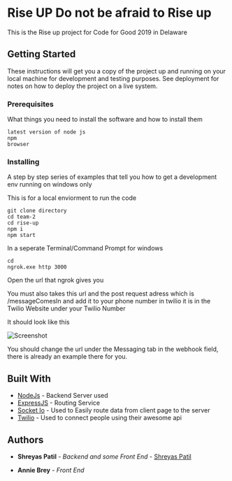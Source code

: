 # Rise UP Do not be afraid to Rise up


This is the Rise up project for Code for Good 2019 in Delaware

## Getting Started

These instructions will get you a copy of the project up and running on your local machine for development and testing purposes. See deployment for notes on how to deploy the project on a live system.

### Prerequisites

What things you need to install the software and how to install them

```
latest version of node js
npm
browser

```

### Installing

A step by step series of examples that tell you how to get a development env running on windows only



This is for a local enviorment to run the code

```
git clone directory
cd team-2
cd rise-up
npm i
npm start
```
In a seperate Terminal/Command Prompt for windows
```
cd 
ngrok.exe http 3000
```
Open the url that ngrok gives you

You must also takes this url and the post request adress which is /messageComesIn and add it to your phone number in twilio it is in the Twilio Website under your Twilio Number

It should look like this

![Screenshot](ScreenShot.JPG)

You should change the url under the Messaging tab in the webhook field, there is already an example there for you.



## Built With

* [NodeJs](https://nodejs.org/en/) - Backend Server used
* [ExpressJS](https://expressjs.com/) - Routing Service
* [Socket Io](https://socket.io/) - Used to Easily route data from client page to the server
* [Twilio](http://twilio.com) - Used to connect people using their awesome api


## Authors

* **Shreyas Patil** - *Backend and some Front End* - [Shreyas Patil](https://github.com/ShreyasP1a)

* **Annie Brey** - *Front End* 


